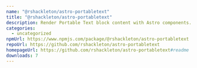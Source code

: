 ```yaml
---
name: "@rshackleton/astro-portabletext"
title: "@rshackleton/astro-portabletext"
description: Render Portable Text block content with Astro components.
categories:
  - uncategorized
npmUrl: https://www.npmjs.com/package/@rshackleton/astro-portabletext
repoUrl: https://github.com/rshackleton/astro-portabletext
homepageUrl: https://github.com/rshackleton/astro-portabletext#readme
downloads: 7
---
```


